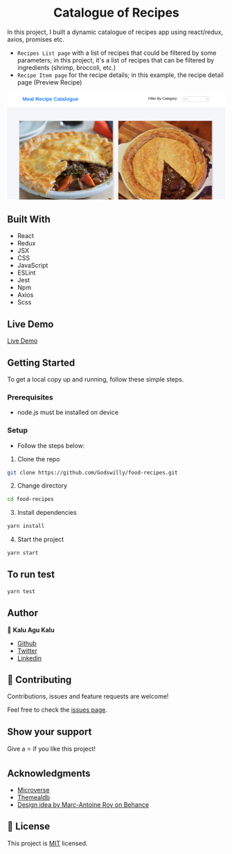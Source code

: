 <h1 align="center">Catalogue of Recipes</h1>

> 
In this project, I built a dynamic catalogue of recipes app using react/redux, axios, promises etc.
- `Recipes List page` with a list of recipes that could be filtered by some parameters; in this project, it's a list of recipes that can be filtered by ingredients (shrimp, broccoli, etc.)
- `Recipe Item page` for the recipe details; in this example, the recipe detail page (Preview Recipe)

![screenshot](./src/assets/images/meal.png)

## Built With

- React
- Redux
- JSX
- CSS
- JavaScript
- ESLint
- Jest
- Npm
- Axios
- Scss

## Live Demo
[Live Demo](https://peaceful-brown-4ba9a8.netlify.app/)

## Getting Started

To get a local copy up and running, follow these simple steps.

### Prerequisites

- node.js must be installed on device

### Setup

- Follow the steps below:

1. Clone the repo

```sh
git clone https://github.com/Godswilly/food-recipes.git
```
2. Change directory 
```sh
cd food-recipes
```

3. Install dependencies

```sh
yarn install
```

4. Start the project

```sh
yarn start
```

## To run test
```sh
yarn test
```

## Author

👤 **Kalu Agu Kalu**

- [Github](https://github.com/Godswilly)
- [Twitter](https://twitter.com/KaluAguKalu17)
- [Linkedin](https://www.linkedin.com/in/kalu-agu-kalu/)

## 🤝 Contributing

Contributions, issues and feature requests are welcome!

Feel free to check the [issues page](https://github.com/Godswilly/food-recipes/issues).

## Show your support

Give a ⭐️ if you like this project!

## Acknowledgments

- [Microverse](https://www.microverse.org/)
- <a href="https://www.themealdb.com/api.php" target="_blank">Themealdb</a>
- <a href="https://www.behance.net/gallery/11351281/NomNom" target="_blank">Design idea by Marc-Antoine Roy on Behance</a>

## 📝 License

This project is [MIT](lic.url) licensed.
